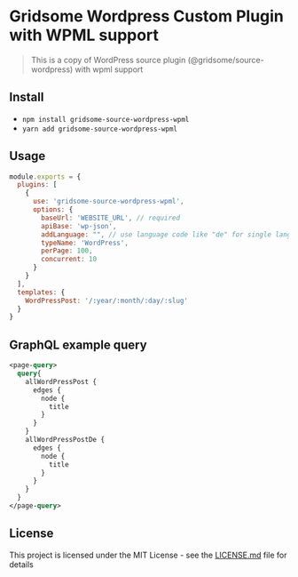 # Gridsome Wordpress Custom Plugin with WPML support

> This is a copy of WordPress source plugin (@gridsome/source-wordpress) with wpml support

## Install
- `npm install gridsome-source-wordpress-wpml`
- `yarn add gridsome-source-wordpress-wpml`

## Usage

```js
module.exports = {
  plugins: [
    {
      use: 'gridsome-source-wordpress-wpml',
      options: {
        baseUrl: 'WEBSITE_URL', // required
        apiBase: 'wp-json',
        addLanguage: "", // use language code like "de" for single language, array for multiple ["de", "es"]
        typeName: 'WordPress',
        perPage: 100,
        concurrent: 10
      }
    }
  ],
  templates: {
    WordPressPost: '/:year/:month/:day/:slug'
  }
}
```

## GraphQL example query

```graphql
<page-query>
  query{
    allWordPressPost {
      edges {
        node {
          title
        }
      }
    }
    allWordPressPostDe {
      edges {
        node {
          title
        }
      }
    }
  }
</page-query>
```

## License

This project is licensed under the MIT License - see the [LICENSE.md](LICENSE.md) file for details
